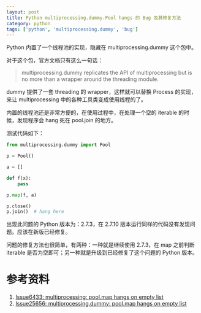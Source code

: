 ```yaml
---
layout: post
title: Python multiprocessing.dummy.Pool hangs 的 Bug 及其修复方法
category: python
tags: ['python', 'multiprocessing.dummy', 'bug']
---
```


Python 内置了一个线程池的实现，隐藏在 multiprocessing.dummy 这个包中。

对于这个包，官方文档只有这么一句话：

>multiprocessing.dummy replicates the API of multiprocessing but is no more than a wrapper around the threading module.

dummy 提供了一套 threading 的 wrapper，这样就可以替换 Process 的实现，来让 multiprocessing 中的各种工具类变成使用线程的了。

内置的线程池还是非常方便的，在使用过程中，在处理一个空的 iterable 的时候，发现程序会 hang 死在 pool.join 的地方。

测试代码如下：

```python
from multiprocessing.dummy import Pool

p = Pool()

a = []

def f(x):
    pass

p.map(f, a)

p.close()
p.join()  # hang here
```

出现此问题的 Python 版本为：2.7.3，在 2.7.10 版本运行同样的代码没有发现问题。应该在新版已经修复。

问题的修复方法也很简单，有两种：一种就是继续使用 2.7.3，在 map 之前判断 iterable 是否为空即可；另一种就是升级到已经修复了这个问题的 Python 版本。

# 参考资料

1. [Issue6433: multiprocessing: pool.map hangs on empty list](https://bugs.python.org/issue6433)
2. [Issue25656: multiprocessing.dummy: pool.map hangs on empty list](https://bugs.python.org/issue25656)
